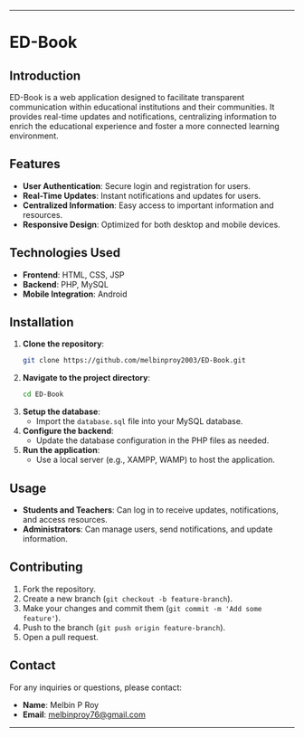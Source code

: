 
---

# ED-Book

## Introduction
ED-Book is a web application designed to facilitate transparent communication within educational institutions and their communities. It provides real-time updates and notifications, centralizing information to enrich the educational experience and foster a more connected learning environment.

## Features
- **User Authentication**: Secure login and registration for users.
- **Real-Time Updates**: Instant notifications and updates for users.
- **Centralized Information**: Easy access to important information and resources.
- **Responsive Design**: Optimized for both desktop and mobile devices.

## Technologies Used
- **Frontend**: HTML, CSS, JSP
- **Backend**: PHP, MySQL
- **Mobile Integration**: Android

## Installation
1. **Clone the repository**:
    ```bash
    git clone https://github.com/melbinproy2003/ED-Book.git
    ```
2. **Navigate to the project directory**:
    ```bash
    cd ED-Book
    ```
3. **Setup the database**:
    - Import the `database.sql` file into your MySQL database.
4. **Configure the backend**:
    - Update the database configuration in the PHP files as needed.
5. **Run the application**:
    - Use a local server (e.g., XAMPP, WAMP) to host the application.

## Usage
- **Students and Teachers**: Can log in to receive updates, notifications, and access resources.
- **Administrators**: Can manage users, send notifications, and update information.

## Contributing
1. Fork the repository.
2. Create a new branch (`git checkout -b feature-branch`).
3. Make your changes and commit them (`git commit -m 'Add some feature'`).
4. Push to the branch (`git push origin feature-branch`).
5. Open a pull request.

## Contact
For any inquiries or questions, please contact:
- **Name**: Melbin P Roy
- **Email**: melbinproy76@gmail.com

---
